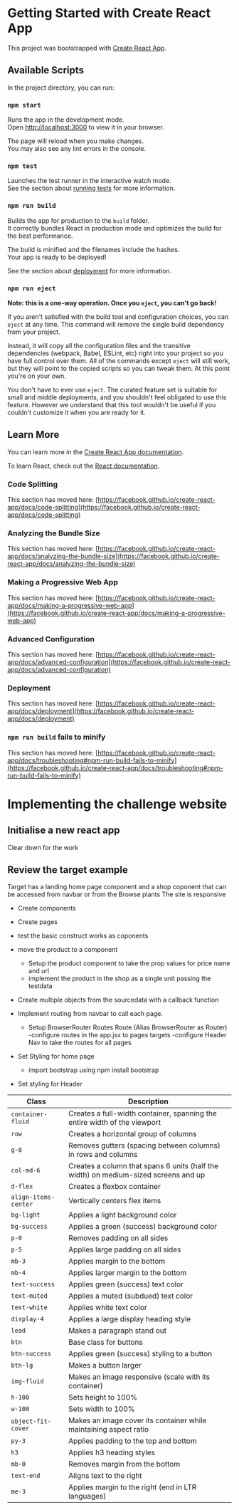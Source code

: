 # Getting Started with Create React App

This project was bootstrapped with [Create React App](https://github.com/facebook/create-react-app).

## Available Scripts

In the project directory, you can run:

### `npm start`

Runs the app in the development mode.\
Open [http://localhost:3000](http://localhost:3000) to view it in your browser.

The page will reload when you make changes.\
You may also see any lint errors in the console.

### `npm test`

Launches the test runner in the interactive watch mode.\
See the section about [running tests](https://facebook.github.io/create-react-app/docs/running-tests) for more information.

### `npm run build`

Builds the app for production to the `build` folder.\
It correctly bundles React in production mode and optimizes the build for the best performance.

The build is minified and the filenames include the hashes.\
Your app is ready to be deployed!

See the section about [deployment](https://facebook.github.io/create-react-app/docs/deployment) for more information.

### `npm run eject`

**Note: this is a one-way operation. Once you `eject`, you can't go back!**

If you aren't satisfied with the build tool and configuration choices, you can `eject` at any time. This command will remove the single build dependency from your project.

Instead, it will copy all the configuration files and the transitive dependencies (webpack, Babel, ESLint, etc) right into your project so you have full control over them. All of the commands except `eject` will still work, but they will point to the copied scripts so you can tweak them. At this point you're on your own.

You don't have to ever use `eject`. The curated feature set is suitable for small and middle deployments, and you shouldn't feel obligated to use this feature. However we understand that this tool wouldn't be useful if you couldn't customize it when you are ready for it.

## Learn More

You can learn more in the [Create React App documentation](https://facebook.github.io/create-react-app/docs/getting-started).

To learn React, check out the [React documentation](https://reactjs.org/).

### Code Splitting

This section has moved here: [https://facebook.github.io/create-react-app/docs/code-splitting](https://facebook.github.io/create-react-app/docs/code-splitting)

### Analyzing the Bundle Size

This section has moved here: [https://facebook.github.io/create-react-app/docs/analyzing-the-bundle-size](https://facebook.github.io/create-react-app/docs/analyzing-the-bundle-size)

### Making a Progressive Web App

This section has moved here: [https://facebook.github.io/create-react-app/docs/making-a-progressive-web-app](https://facebook.github.io/create-react-app/docs/making-a-progressive-web-app)

### Advanced Configuration

This section has moved here: [https://facebook.github.io/create-react-app/docs/advanced-configuration](https://facebook.github.io/create-react-app/docs/advanced-configuration)

### Deployment

This section has moved here: [https://facebook.github.io/create-react-app/docs/deployment](https://facebook.github.io/create-react-app/docs/deployment)

### `npm run build` fails to minify

This section has moved here: [https://facebook.github.io/create-react-app/docs/troubleshooting#npm-run-build-fails-to-minify](https://facebook.github.io/create-react-app/docs/troubleshooting#npm-run-build-fails-to-minify)

# Implementing the challenge website

## Initialise a new react app

Clear down for the work

## Review the target example

Target has a landing home page component and a shop coponent that can be accessed from navbar or from the Browse plants
The site is responsive

- Create components
- Create pages
- test the basic construct works as coponents

- move the product to a component

  - Setup the product component to take the prop values for price name and url
  - implement the product in the shop as a single unit passing the testdata

- Create multiple objects from the sourcedata with a callback function

- Implement routing from navbar to call each page.

  - Setup BrowserRouter Routes Route (Alias BrowserRouter as Router)
    -configure routes in the app.jsx to pages targets
    -configure Header Nav to take the routes for all pages

- Set Styling for home page

  - import bootstrap using npm install bootstrap

- Set styling for Header

| Class                | Description                                                                         |
| -------------------- | ----------------------------------------------------------------------------------- |
| `container-fluid`    | Creates a full-width container, spanning the entire width of the viewport           |
| `row`                | Creates a horizontal group of columns                                               |
| `g-0`                | Removes gutters (spacing between columns) in rows and columns                       |
| `col-md-6`           | Creates a column that spans 6 units (half the width) on medium-sized screens and up |
| `d-flex`             | Creates a flexbox container                                                         |
| `align-items-center` | Vertically centers flex items                                                       |
| `bg-light`           | Applies a light background color                                                    |
| `bg-success`         | Applies a green (success) background color                                          |
| `p-0`                | Removes padding on all sides                                                        |
| `p-5`                | Applies large padding on all sides                                                  |
| `mb-3`               | Applies margin to the bottom                                                        |
| `mb-4`               | Applies larger margin to the bottom                                                 |
| `text-success`       | Applies green (success) text color                                                  |
| `text-muted`         | Applies a muted (subdued) text color                                                |
| `text-white`         | Applies white text color                                                            |
| `display-4`          | Applies a large display heading style                                               |
| `lead`               | Makes a paragraph stand out                                                         |
| `btn`                | Base class for buttons                                                              |
| `btn-success`        | Applies green (success) styling to a button                                         |
| `btn-lg`             | Makes a button larger                                                               |
| `img-fluid`          | Makes an image responsive (scale with its container)                                |
| `h-100`              | Sets height to 100%                                                                 |
| `w-100`              | Sets width to 100%                                                                  |
| `object-fit-cover`   | Makes an image cover its container while maintaining aspect ratio                   |
| `py-3`               | Applies padding to the top and bottom                                               |
| `h3`                 | Applies h3 heading styles                                                           |
| `mb-0`               | Removes margin from the bottom                                                      |
| `text-end`           | Aligns text to the right                                                            |
| `me-3`               | Applies margin to the right (end in LTR languages)                                  |
